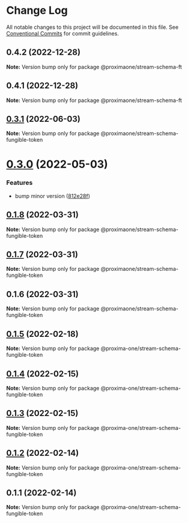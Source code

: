 # Change Log

All notable changes to this project will be documented in this file.
See [Conventional Commits](https://conventionalcommits.org) for commit guidelines.

## 0.4.2 (2022-12-28)

**Note:** Version bump only for package @proximaone/stream-schema-ft





## 0.4.1 (2022-12-28)

**Note:** Version bump only for package @proximaone/stream-schema-ft





## [0.3.1](https://github.com/proxima-one/stream-schemas/compare/@proximaone/stream-schema-fungible-token@0.3.0...@proximaone/stream-schema-fungible-token@0.3.1) (2022-06-03)

**Note:** Version bump only for package @proximaone/stream-schema-fungible-token





# [0.3.0](https://github.com/proxima-one/stream-schemas/compare/@proximaone/stream-schema-fungible-token@0.2.1...@proximaone/stream-schema-fungible-token@0.3.0) (2022-05-03)


### Features

* bump minor version ([812e28f](https://github.com/proxima-one/stream-schemas/commit/812e28f9f1f610f70836f338a4dcd007944f2880))





## [0.1.8](https://github.com/proxima-one/proxima-npm/compare/@proximaone/stream-schema-fungible-token@0.1.7...@proximaone/stream-schema-fungible-token@0.1.8) (2022-03-31)

**Note:** Version bump only for package @proximaone/stream-schema-fungible-token





## [0.1.7](https://github.com/proxima-one/proxima-npm/compare/@proximaone/stream-schema-fungible-token@0.1.6...@proximaone/stream-schema-fungible-token@0.1.7) (2022-03-31)

**Note:** Version bump only for package @proximaone/stream-schema-fungible-token





## 0.1.6 (2022-03-31)

**Note:** Version bump only for package @proximaone/stream-schema-fungible-token





## [0.1.5](https://github.com/proxima-one/proxima-npm/compare/@proxima-one/stream-schema-fungible-token@0.1.4...@proxima-one/stream-schema-fungible-token@0.1.5) (2022-02-18)

**Note:** Version bump only for package @proxima-one/stream-schema-fungible-token





## [0.1.4](https://github.com/proxima-one/proxima-npm/compare/@proxima-one/stream-schema-fungible-token@0.1.3...@proxima-one/stream-schema-fungible-token@0.1.4) (2022-02-15)

**Note:** Version bump only for package @proxima-one/stream-schema-fungible-token





## [0.1.3](https://github.com/proxima-one/proxima-npm/compare/@proxima-one/stream-schema-fungible-token@0.1.2...@proxima-one/stream-schema-fungible-token@0.1.3) (2022-02-15)

**Note:** Version bump only for package @proxima-one/stream-schema-fungible-token





## [0.1.2](https://github.com/proxima-one/proxima-npm/compare/@proxima-one/stream-schema-fungible-token@0.1.1...@proxima-one/stream-schema-fungible-token@0.1.2) (2022-02-14)

**Note:** Version bump only for package @proxima-one/stream-schema-fungible-token





## 0.1.1 (2022-02-14)

**Note:** Version bump only for package @proxima-one/stream-schema-fungible-token
